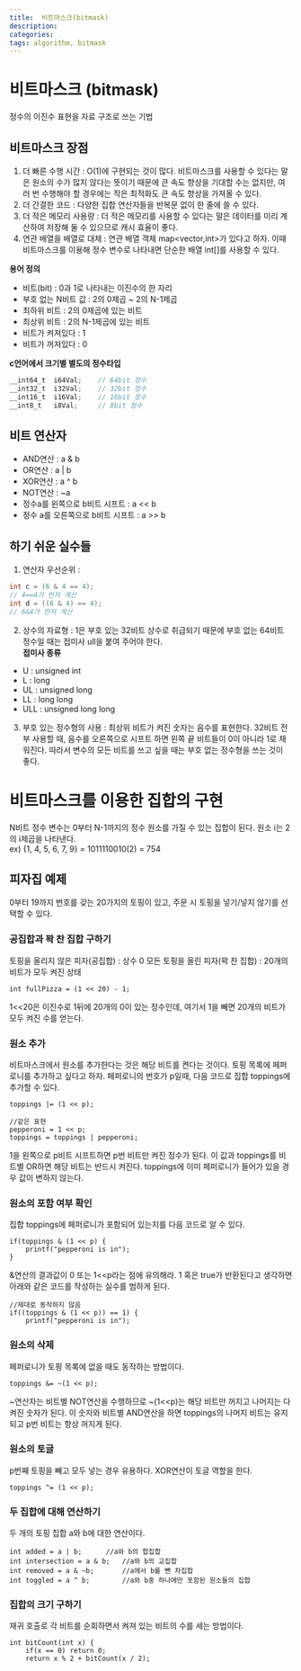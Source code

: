 ```yaml
---
title:  비트마스크(bitmask)
description: 
categories: 
tags: algorithm, bitmask
---
```


# 비트마스크 (bitmask)
정수의 이진수 표현을 자료 구조로 쓰는 기법

## 비트마스크 장점
1. 더 빠른 수행 시간
: O(1)에 구현되는 것이 많다. 비트마스크를 사용할 수 있다는 말은 원소의 수가 많지 않다는 뜻이기 때문에 큰 속도 향상을 기대할 수는 없지만, 여러 번 수행해야 할 경우에는 작은 최적화도 큰 속도 향상을 가져올 수 있다.
2. 더 간결한 코드
: 다양한 집합 연산자들을 반복문 없이 한 줄에 쓸 수 있다.
3. 더 작은 메모리 사용량
: 더 적은 메모리를 사용할 수 있다는 말은 데이터를 미리 계산하여 저장해 둘 수 있으므로 캐시 효율이 좋다.
4. 연관 배열을 배열로 대체
: 연관 배열 객체  map<vector<bool>,int>가 있다고 하자. 이때 비트마스크를 이용해 정수 변수로 나타내면 단순한 배열 int[]를 사용할 수 있다.

**용어 정의**
- 비트(bit) : 0과 1로 나타내는 이진수의 한 자리
- 부호 없는 N비트 값 : 2의 0제곱 ~ 2의 N-1제곱
- 최하위 비트 : 2의 0제곱에 있는 비트
- 최상위 비트 : 2의  N-1제곱에 있는 비트
- 비트가 켜져있다 : 1
- 비트가 꺼져있다 : 0

**c언어에서 크기별 별도의 정수타입**
```c
__int64_t  i64Val;    // 64bit 정수
__int32_t  i32Val;    // 32bit 정수
__int16_t  i16Val;    // 16bit 정수
__int8_t   i8Val;     // 8bit 정수
```

## 비트 연산자
- AND연산 : a & b
- OR연산 : a \| b
- XOR연산 : a ^ b
- NOT연산 : ~a
- 정수a를 왼쪽으로 b비트 시프트 : a << b
- 정수 a를 오른쪽으로 b비트 시프트 : a >> b

## 하기 쉬운 실수들
1. 연산자 우선순위
: 
```c
int c = (6 & 4 == 4);
// 4==4가 먼저 계산
int d = ((6 & 4) == 4);
// 6&4가 먼저 계산
```
2. 상수의 자료형
: 1은 부호 있는 32비트 상수로 취급되기 때문에 부호 없는 64비트 정수일 때는 접미사 ull을 붙여 주어야 한다.<br/>
 **접미사 종류**
- U : unsigned int
- L : long
- UL : unsigned long
- LL : long long
- ULL : unsigned long long
3. 부호 있는 정수형의 사용
: 최상위 비트가 켜진 숫자는 음수를 표현한다. 32비트 전부 사용할 때, 음수를 오른쪽으로 시프트 하면 왼쪽 끝 비트들이 0이 아니라 1로 채워진다. 따라서 변수의 모든 비트를 쓰고 싶을 때는 부호 없는 정수형을 쓰는 것이 좋다.

# 비트마스크를 이용한 집합의 구현
N비트 정수 변수는 0부터 N-1까지의 정수 원소를 가질 수 있는 집합이 된다.  원소 i는 2의 i제곱을 나타낸다.<br/>
ex) {1, 4, 5, 6, 7, 9}  = 1011110010(2) = 754

## 피자집 예제
0부터 19까지 번호를 갖는 20가지의 토핑이 있고, 주문 시 토핑을 넣기/넣지 않기를 선택할 수 있다.

### 공집합과 꽉 찬 집합 구하기
토핑을 올리지 않은 피자(공집합) : 상수 0
모든 토핑을 올린 피자(꽉 찬 집합) : 20개의 비트가 모두 켜진 상태
```
int fullPizza = (1 << 20) - 1;
```
1<<20은 이진수로 1뒤에 20개의 0이 있는 정수인데, 여기서 1을 빼면 20개의 비트가 모두 켜진 수를 얻는다.

### 원소 추가
비트마스크에서 원소를 추가한다는 것은 해당 비트를 켠다는 것이다. 토핑 목록에 페퍼로니를 추가하고 싶다고 하자. 페퍼로니의 번호가 p일때, 다음 코드로 집합  toppings에 추가할 수 있다.
```
toppings |= (1 << p);

//같은 표현
pepperoni = 1 << p;
toppings = toppings | pepperoni;
```
1을 왼쪽으로 p비트 시프트하면 p번 비트만 켜진 정수가 된다. 이 값과 toppings를 비트별 OR하면 해당 비트는 반드시 켜진다. toppings에 이미 페퍼로니가 들어가 있을 경우 값이 변하지 않는다.

### 원소의 포함 여부 확인
집합 toppings에 페퍼로니가 포함되어 있는지를 다음 코드로 알 수 있다.
```
if(toppings & (1 << p) {
	printf("pepperoni is in");
}
```
&연산의 결과값이 0 또는 1<<p라는 점에 유의해라. 1 혹은 true가 반환된다고 생각하면 아래와 같은 코드를 작성하는 실수를 범하게 된다.
```
//제대로 동작하지 않음
if((toppings & (1 << p)) == 1) {
	printf("pepperoni is in");
```

### 원소의 삭제
페퍼로니가 토핑 목록에 없을 때도 동작하는 방법이다.
```
toppings &= ~(1 << p);
```
~연산자는 비트별 NOT연산을 수행하므로 ~(1<<p)는 해당 비트만 꺼지고 나머지는 다 켜진 숫자가 된다. 이 숫자와 비트별 AND연산을 하면 toppings의 나머지 비트는 유지되고 p번 비트는 항상 꺼지게 된다.

### 원소의 토글 
p번째 토핑을 빼고 모두 넣는 경우 유용하다. XOR연산이 토글 역할을 한다.
```
toppings ^= (1 << p);
```

### 두 집합에 대해 연산하기
두 개의 토핑 집합 a와 b에 대한 연산이다.
```
int added = a | b;		//a와 b의 합집합
int intersection = a & b;	//a와 b의 교집합
int removed = a & ~b;		//a에서 b를 뺀 차집합
int toggled = a ^ b;		//a와 b중 하나에만 포함된 원소들의 집합
```

### 집합의 크기 구하기
재귀 호출로 각 비트를 순회하면서 켜져 있는 비트의 수를 세는 방법이다.
```
int bitCount(int x) {
	if(x == 0) return 0;
	return x % 2 + bitCount(x / 2);
```
